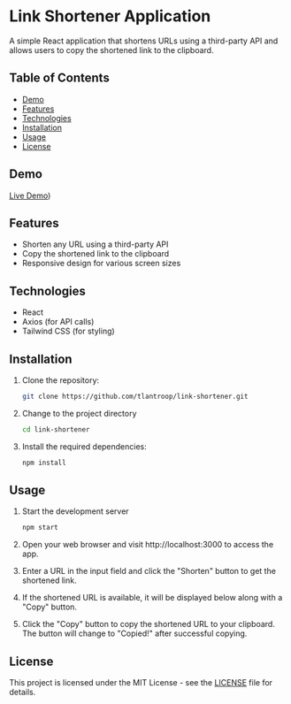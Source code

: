 # Link Shortener Application

A simple React application that shortens URLs using a third-party API and allows users to copy the shortened link to the clipboard.

## Table of Contents
- [Demo](#demo)
- [Features](#features)
- [Technologies](#technologies)
- [Installation](#installation)
- [Usage](#usage)
- [License](#license)

## Demo
[Live Demo]([https://link-shortener-ten.vercel.app/]))

## Features
- Shorten any URL using a third-party API
- Copy the shortened link to the clipboard
- Responsive design for various screen sizes

## Technologies
- React
- Axios (for API calls)
- Tailwind CSS (for styling)

## Installation
1. Clone the repository:
   
   ```bash
   git clone https://github.com/tlantroop/link-shortener.git
2. Change to the project directory
   
   ```bash
   cd link-shortener
   
3. Install the required dependencies:

   ```bash
   npm install
## Usage
1. Start the development server

   ```bash
   npm start
2. Open your web browser and visit http://localhost:3000 to access the app.
3. Enter a URL in the input field and click the "Shorten" button to get the shortened link.
4. If the shortened URL is available, it will be displayed below along with a "Copy" button.
5. Click the "Copy" button to copy the shortened URL to your clipboard. The button will change to "Copied!" after successful copying.
## License
This project is licensed under the MIT License - see the [LICENSE](LICENSE) file for details.

